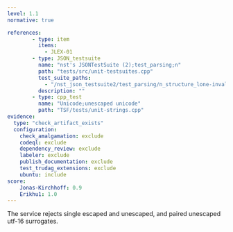 ```yaml
---
level: 1.1
normative: true

references:
        - type: item
          items:
            - JLEX-01
        - type: JSON_testsuite
          name: "nst's JSONTestSuite (2);test_parsing;n"
          path: "tests/src/unit-testsuites.cpp"
          test_suite_paths:
            - "/nst_json_testsuite2/test_parsing/n_structure_lone-invalid-utf-8.json"
          description: ""
        - type: cpp_test
          name: "Unicode;unescaped unicode"
          path: "TSF/tests/unit-strings.cpp"
evidence:
  type: "check_artifact_exists"
  configuration:
    check_amalgamation: exclude
    codeql: exclude
    dependency_review: exclude
    labeler: exclude
    publish_documentation: exclude
    test_trudag_extensions: exclude
    ubuntu: include
score:
    Jonas-Kirchhoff: 0.9
    Erikhu1: 1.0
---
```


The service rejects single escaped and unescaped, and paired unescaped utf-16 surrogates.